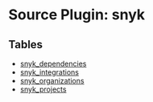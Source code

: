 # Source Plugin: snyk

## Tables

- [snyk_dependencies](https://github.com/cloudquery/cloudquery/blob/main/plugins/source/snyk/docs/tables/snyk_dependencies.md)
- [snyk_integrations](https://github.com/cloudquery/cloudquery/blob/main/plugins/source/snyk/docs/tables/snyk_integrations.md)
- [snyk_organizations](https://github.com/cloudquery/cloudquery/blob/main/plugins/source/snyk/docs/tables/snyk_organizations.md)
- [snyk_projects](https://github.com/cloudquery/cloudquery/blob/main/plugins/source/snyk/docs/tables/snyk_projects.md)